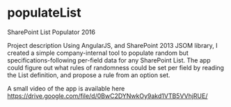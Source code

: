 # populateList

SharePoint List Populator
2016

Project description
Using AngularJS, and SharePoint 2013 JSOM library, I created a simple company-internal tool to populate 
random but specifications-following per-field data for any SharePoint List. 
The app could figure out what rules of randomness could be set per field by reading the List definition, 
and propose a rule from an option set. 

A small video of the app is available here https://drive.google.com/file/d/0BwC2DYNwkOy9akd1VTB5VVhjRUE/
